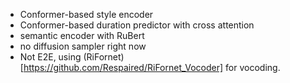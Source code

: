 - Conformer-based style encoder
- Conformer-based duration predictor with cross attention
- semantic encoder with RuBert
- no diffusion sampler right now
- Not E2E, using (RiFornet)[https://github.com/Respaired/RiFornet_Vocoder] for vocoding.
